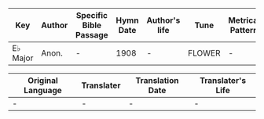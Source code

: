 Key | Author   | Specific Bible Passage     |Hymn Date |Author's life |Tune |Metrical Pattern   |Composer/Source
-- | --------- | ---------------------------|----------|--------------|-----|-------------------|-------------  
E♭ Major |Anon. |- |1908 |- |FLOWER |- |J. H. Fillmore

Original Language | Translater | Translation Date   | Translater's Life  
----------------- | --------- | --------------------|-------------     
\- |- |- |-
